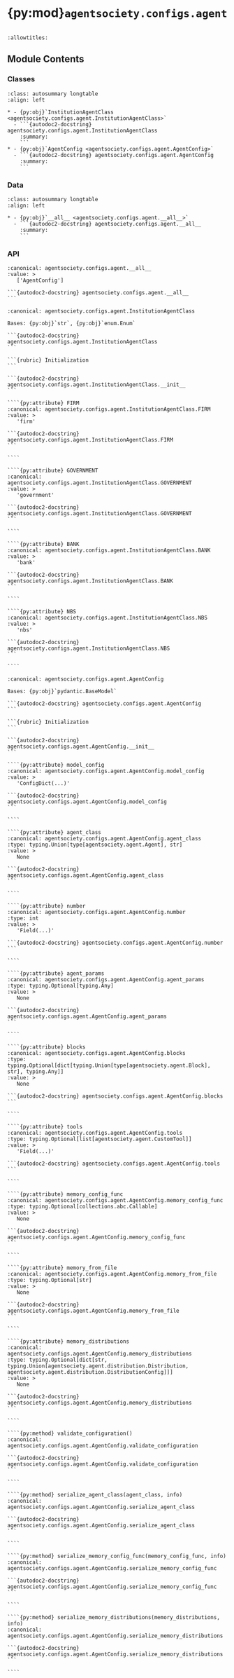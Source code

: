 # {py:mod}`agentsociety.configs.agent`

```{py:module} agentsociety.configs.agent
```

```{autodoc2-docstring} agentsociety.configs.agent
:allowtitles:
```

## Module Contents

### Classes

````{list-table}
:class: autosummary longtable
:align: left

* - {py:obj}`InstitutionAgentClass <agentsociety.configs.agent.InstitutionAgentClass>`
  - ```{autodoc2-docstring} agentsociety.configs.agent.InstitutionAgentClass
    :summary:
    ```
* - {py:obj}`AgentConfig <agentsociety.configs.agent.AgentConfig>`
  - ```{autodoc2-docstring} agentsociety.configs.agent.AgentConfig
    :summary:
    ```
````

### Data

````{list-table}
:class: autosummary longtable
:align: left

* - {py:obj}`__all__ <agentsociety.configs.agent.__all__>`
  - ```{autodoc2-docstring} agentsociety.configs.agent.__all__
    :summary:
    ```
````

### API

````{py:data} __all__
:canonical: agentsociety.configs.agent.__all__
:value: >
   ['AgentConfig']

```{autodoc2-docstring} agentsociety.configs.agent.__all__
```

````

`````{py:class} InstitutionAgentClass()
:canonical: agentsociety.configs.agent.InstitutionAgentClass

Bases: {py:obj}`str`, {py:obj}`enum.Enum`

```{autodoc2-docstring} agentsociety.configs.agent.InstitutionAgentClass
```

```{rubric} Initialization
```

```{autodoc2-docstring} agentsociety.configs.agent.InstitutionAgentClass.__init__
```

````{py:attribute} FIRM
:canonical: agentsociety.configs.agent.InstitutionAgentClass.FIRM
:value: >
   'firm'

```{autodoc2-docstring} agentsociety.configs.agent.InstitutionAgentClass.FIRM
```

````

````{py:attribute} GOVERNMENT
:canonical: agentsociety.configs.agent.InstitutionAgentClass.GOVERNMENT
:value: >
   'government'

```{autodoc2-docstring} agentsociety.configs.agent.InstitutionAgentClass.GOVERNMENT
```

````

````{py:attribute} BANK
:canonical: agentsociety.configs.agent.InstitutionAgentClass.BANK
:value: >
   'bank'

```{autodoc2-docstring} agentsociety.configs.agent.InstitutionAgentClass.BANK
```

````

````{py:attribute} NBS
:canonical: agentsociety.configs.agent.InstitutionAgentClass.NBS
:value: >
   'nbs'

```{autodoc2-docstring} agentsociety.configs.agent.InstitutionAgentClass.NBS
```

````

`````

`````{py:class} AgentConfig(/, **data: typing.Any)
:canonical: agentsociety.configs.agent.AgentConfig

Bases: {py:obj}`pydantic.BaseModel`

```{autodoc2-docstring} agentsociety.configs.agent.AgentConfig
```

```{rubric} Initialization
```

```{autodoc2-docstring} agentsociety.configs.agent.AgentConfig.__init__
```

````{py:attribute} model_config
:canonical: agentsociety.configs.agent.AgentConfig.model_config
:value: >
   'ConfigDict(...)'

```{autodoc2-docstring} agentsociety.configs.agent.AgentConfig.model_config
```

````

````{py:attribute} agent_class
:canonical: agentsociety.configs.agent.AgentConfig.agent_class
:type: typing.Union[type[agentsociety.agent.Agent], str]
:value: >
   None

```{autodoc2-docstring} agentsociety.configs.agent.AgentConfig.agent_class
```

````

````{py:attribute} number
:canonical: agentsociety.configs.agent.AgentConfig.number
:type: int
:value: >
   'Field(...)'

```{autodoc2-docstring} agentsociety.configs.agent.AgentConfig.number
```

````

````{py:attribute} agent_params
:canonical: agentsociety.configs.agent.AgentConfig.agent_params
:type: typing.Optional[typing.Any]
:value: >
   None

```{autodoc2-docstring} agentsociety.configs.agent.AgentConfig.agent_params
```

````

````{py:attribute} blocks
:canonical: agentsociety.configs.agent.AgentConfig.blocks
:type: typing.Optional[dict[typing.Union[type[agentsociety.agent.Block], str], typing.Any]]
:value: >
   None

```{autodoc2-docstring} agentsociety.configs.agent.AgentConfig.blocks
```

````

````{py:attribute} tools
:canonical: agentsociety.configs.agent.AgentConfig.tools
:type: typing.Optional[list[agentsociety.agent.CustomTool]]
:value: >
   'Field(...)'

```{autodoc2-docstring} agentsociety.configs.agent.AgentConfig.tools
```

````

````{py:attribute} memory_config_func
:canonical: agentsociety.configs.agent.AgentConfig.memory_config_func
:type: typing.Optional[collections.abc.Callable]
:value: >
   None

```{autodoc2-docstring} agentsociety.configs.agent.AgentConfig.memory_config_func
```

````

````{py:attribute} memory_from_file
:canonical: agentsociety.configs.agent.AgentConfig.memory_from_file
:type: typing.Optional[str]
:value: >
   None

```{autodoc2-docstring} agentsociety.configs.agent.AgentConfig.memory_from_file
```

````

````{py:attribute} memory_distributions
:canonical: agentsociety.configs.agent.AgentConfig.memory_distributions
:type: typing.Optional[dict[str, typing.Union[agentsociety.agent.distribution.Distribution, agentsociety.agent.distribution.DistributionConfig]]]
:value: >
   None

```{autodoc2-docstring} agentsociety.configs.agent.AgentConfig.memory_distributions
```

````

````{py:method} validate_configuration()
:canonical: agentsociety.configs.agent.AgentConfig.validate_configuration

```{autodoc2-docstring} agentsociety.configs.agent.AgentConfig.validate_configuration
```

````

````{py:method} serialize_agent_class(agent_class, info)
:canonical: agentsociety.configs.agent.AgentConfig.serialize_agent_class

```{autodoc2-docstring} agentsociety.configs.agent.AgentConfig.serialize_agent_class
```

````

````{py:method} serialize_memory_config_func(memory_config_func, info)
:canonical: agentsociety.configs.agent.AgentConfig.serialize_memory_config_func

```{autodoc2-docstring} agentsociety.configs.agent.AgentConfig.serialize_memory_config_func
```

````

````{py:method} serialize_memory_distributions(memory_distributions, info)
:canonical: agentsociety.configs.agent.AgentConfig.serialize_memory_distributions

```{autodoc2-docstring} agentsociety.configs.agent.AgentConfig.serialize_memory_distributions
```

````

`````
